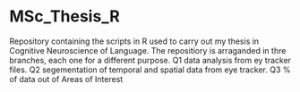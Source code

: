 # MSc_Thesis_R
Repository containing the scripts in R used to carry out my thesis in Cognitive Neuroscience of Language. The repositiory is arraganded in thre branches, each one for a different purpose. Q1 data analysis from ey tracker files. Q2 segementation of temporal and spatial data from eye tracker. Q3 % of data out of Areas of Interest 
